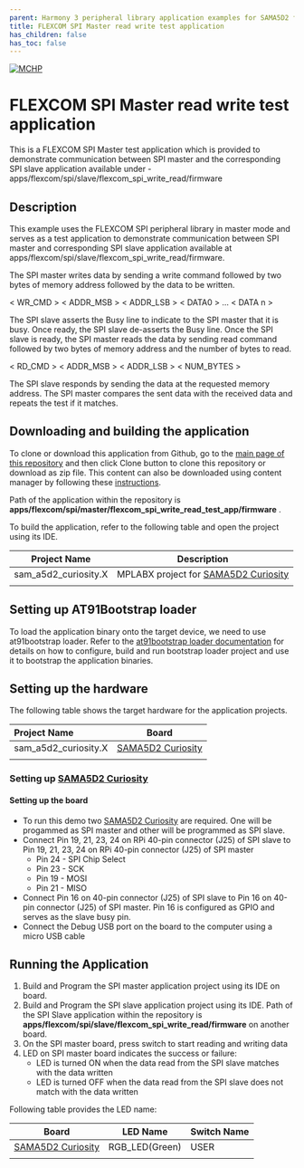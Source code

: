 ```yaml
---
parent: Harmony 3 peripheral library application examples for SAMA5D2 family
title: FLEXCOM SPI Master read write test application 
has_children: false
has_toc: false
---
```


[![MCHP](https://www.microchip.com/ResourcePackages/Microchip/assets/dist/images/logo.png)](https://www.microchip.com)

# FLEXCOM SPI Master read write test application

This is a FLEXCOM SPI Master test application which is provided to demonstrate communication between SPI master and the corresponding SPI slave application available under -  apps/flexcom/spi/slave/flexcom_spi_write_read/firmware

## Description

This example uses the FLEXCOM SPI peripheral library in master mode and serves as a test application to demonstrate communication between SPI master and corresponding SPI slave application available at apps/flexcom/spi/slave/flexcom_spi_write_read/firmware.

The SPI master writes data by sending a write command followed by two bytes of memory address followed by the data to be written.

< WR_CMD > < ADDR_MSB > < ADDR_LSB > < DATA0 > ... < DATA n >

The SPI slave asserts the Busy line to indicate to the SPI master that it is busy. Once ready, the SPI slave de-asserts the Busy line. Once the SPI slave is ready, the SPI master reads the data by sending read command followed by two bytes of memory address and the number of bytes to read.

< RD_CMD > < ADDR_MSB > < ADDR_LSB > < NUM_BYTES >

The SPI slave responds by sending the data at the requested memory address. The SPI master compares the sent data with the received data and repeats the test if it matches.

## Downloading and building the application

To clone or download this application from Github, go to the [main page of this repository](https://github.com/Microchip-MPLAB-Harmony/csp_apps_sam_a5d2) and then click Clone button to clone this repository or download as zip file.
This content can also be downloaded using content manager by following these [instructions](https://github.com/Microchip-MPLAB-Harmony/contentmanager/wiki).

Path of the application within the repository is **apps/flexcom/spi/master/flexcom_spi_write_read_test_app/firmware** .

To build the application, refer to the following table and open the project using its IDE.

| Project Name      | Description                                    |
| ----------------- | ---------------------------------------------- |
| sam_a5d2_curiosity.X | MPLABX project for [SAMA5D2 Curiosity]() |
|||

## Setting up AT91Bootstrap loader

To load the application binary onto the target device, we need to use at91bootstrap loader. Refer to the [at91bootstrap loader documentation](../../../../docs/readme_bootstrap.md) for details on how to configure, build and run bootstrap loader project and use it to bootstrap the application binaries.

## Setting up the hardware

The following table shows the target hardware for the application projects.

| Project Name| Board|
|:---------|:---------:|
| sam_a5d2_curiosity.X | [SAMA5D2 Curiosity]() |
|||

### Setting up [SAMA5D2 Curiosity]()

#### Setting up the board

- To run this demo two [SAMA5D2 Curiosity]() are required. One will be progammed as SPI master and other will be programmed as SPI slave.
- Connect Pin 19, 21, 23, 24 on RPi 40-pin connector (J25) of SPI slave to Pin 19, 21, 23, 24 on RPi 40-pin connector (J25) of SPI master 
    - Pin 24 - SPI Chip Select
    - Pin 23 - SCK
    - Pin 19 - MOSI
    - Pin 21 - MISO
- Connect Pin 16 on 40-pin connector (J25) of SPI slave to Pin 16 on 40-pin connector (J25) of SPI master. Pin 16 is configured as GPIO and serves as the slave busy pin.
- Connect the Debug USB port on the board to the computer using a micro USB cable

## Running the Application

1. Build and Program the SPI master application project using its IDE on board.
2. Build and Program the SPI slave application project using its IDE. Path of the SPI Slave application within the repository is **apps/flexcom/spi/slave/flexcom_spi_write_read/firmware** on another board. 
3. On the SPI master board, press switch to start reading and writing data
4. LED on SPI master board indicates the success or failure:
    - LED is turned ON when the data read from the SPI slave matches with the data written
    - LED is turned OFF when the data read from the SPI slave does not match with the data written

Following table provides the LED name:

| Board      | LED Name  | Switch Name |
| ---------- | --------- | ----------- |
| [SAMA5D2 Curiosity]() | RGB_LED(Green) | USER |
|||
